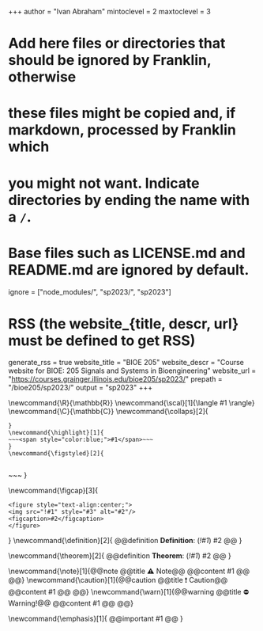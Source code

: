 <!--
Add here global page variables to use throughout your website.
-->
+++
author = "Ivan Abraham"
mintoclevel = 2
maxtoclevel = 3

# Add here files or directories that should be ignored by Franklin, otherwise
# these files might be copied and, if markdown, processed by Franklin which
# you might not want. Indicate directories by ending the name with a `/`.
# Base files such as LICENSE.md and README.md are ignored by default.
ignore = ["node_modules/", "sp2023/", "sp2023"]

# RSS (the website_{title, descr, url} must be defined to get RSS)
generate_rss = true
website_title = "BIOE 205"
website_descr = "Course website for BIOE: 205 Signals and Systems in Bioengineering"
website_url   = "https://courses.grainger.illinois.edu/bioe205/sp2023/"
prepath = "/bioe205/sp2023/"
output = "sp2023"
+++

<!--
Add here global latex commands to use throughout your pages.
-->
\newcommand{\R}{\mathbb{R}}
\newcommand{\scal}[1]{\langle #1 \rangle}
\newcommand{\C}{\mathbb{C}}
\newcommand{\collaps}[2]{
~~~<button type="button" class="collapsible">~~~ #1 ~~~</button><div class="collapsiblecontent">~~~ #2 ~~~</div>~~~
}
\newcommand{\highlight}[1]{
~~~<span style="color:blue;">#1</span>~~~
}
\newcommand{\figstyled}[2]{
~~~
<figure>
<img src="!#1" style="#2" alt=""/>
</figure>
~~~
}

\newcommand{\figcap}[3]{
~~~
<figure style="text-align:center;">
<img src="!#1" style="#3" alt="#2"/>
<figcaption>#2</figcaption>
</figure>
~~~
}
\newcommand{\definition}[2]{
  @@definition
  **Definition**: (_!#1_)
  #2
  @@
}


\newcommand{\theorem}[2]{
  @@definition
  **Theorem**: (_!#1_)
  #2
  @@
}

\newcommand{\note}[1]{@@note @@title ⚠️ Note@@ @@content #1 @@ @@} 
\newcommand{\caution}[1]{@@caution @@title ❗ Caution@@ @@content #1 @@ @@} 
\newcommand{\warn}[1]{@@warning @@title ⛔ Warning!@@ @@content #1 @@ @@}


\newcommand{\emphasis}[1]{
  @@important #1 @@
}
